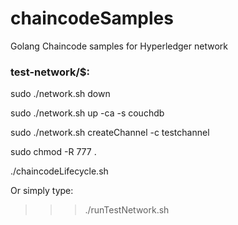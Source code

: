 # chaincodeSamples
Golang Chaincode samples for Hyperledger network

### test-network/$:

sudo ./network.sh down

sudo ./network.sh up -ca -s couchdb

sudo ./network.sh createChannel -c testchannel

sudo chmod -R 777 .

./chaincodeLifecycle.sh


Or simply type:
>>> ./runTestNetwork.sh
